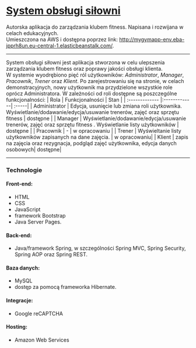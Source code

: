 # [System obsługi siłowni](http://mygymapp-env.eba-jpprh8un.eu-central-1.elasticbeanstalk.com/)
Autorska aplikacja do zarządzania klubem fitness. Napisana i rozwijana w celach edukacyjnych.<br/>
Umieszczona na AWS i dostępna poprzez link: http://mygymapp-env.eba-jpprh8un.eu-central-1.elasticbeanstalk.com/.
***
System obsługi siłowni jest aplikacja stworzona w celu ulepszenia zarządzania klubem fitness oraz poprawy jakości obsługi klienta.<br/>
W systemie wyodrębiono pięć ról użytkowników: *Administrator*, *Manager*, *Pracownik*, *Trener* oraz *Klient*. Po zarejestrowaniu się na stronie, w celach demonstracyjnych, nowy użytkownik ma przydzielone wszystkie role oprócz Administratora. W zależności od roli dostępne są poszczególne funkcjonalności: 
| Rola       | Funkcjonalności          | Stan  |
| :------------- |:-------------| :-----|
| Administrator  | Edycja, usunięcie lub zmiana roli użytkownika. Wyświetlanie/dodawanie/edycja/usuwanie trenerów, zajęć oraz sprzętu fitness | dostępne |
| Manager      | Wyświetlanie/dodawanie/edycja/usuwanie trenerów, zajęć oraz sprzętu fitness . Wyświetlanie listy użytkowników    |  dostępne  |
| Pracownik | -     |    w opracowaniu |
| Trener | Wyświeltanie listy użytkowników zapisanych na dane zajęcia. |   w opracowaniu|
| Klient | zapis na zajęcia oraz rezygnacja, podgląd zajęć użytkownika, edycja danych osobowych|   dostępne|

***
### Technologie
#### __Front-end__: 
* HTML
* CSS
* JavaScript
* framework Bootstrap
* Java Server Pages. <br/>
#### __Back-end__: 
* Java/framework Spring,  w szczególności Spring MVC, Spring Security, Spring AOP oraz Spring REST.<br/>
#### __Baza danych__: 
* MySQL 
* dostęp za pomocą frameworka Hibernate. <br/>
#### __Integracje__:
* Google reCAPTCHA
#### __Hosting__:
* Amazon Web Services
